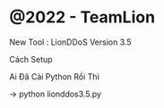 # @2022 - TeamLion

New Tool : LionDDoS Version 3.5 

Cách Setup

Ai Đã Cài Python Rồi Thì 

-> python lionddos3.5.py 

